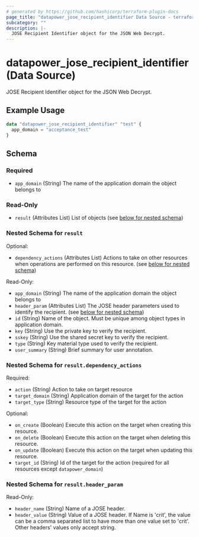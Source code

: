 ```yaml
---
# generated by https://github.com/hashicorp/terraform-plugin-docs
page_title: "datapower_jose_recipient_identifier Data Source - terraform-provider-datapower"
subcategory: ""
description: |-
  JOSE Recipient Identifier object for the JSON Web Decrypt.
---
```


# datapower_jose_recipient_identifier (Data Source)

JOSE Recipient Identifier object for the JSON Web Decrypt.

## Example Usage

```terraform
data "datapower_jose_recipient_identifier" "test" {
  app_domain = "acceptance_test"
}
```

<!-- schema generated by tfplugindocs -->
## Schema

### Required

- `app_domain` (String) The name of the application domain the object belongs to

### Read-Only

- `result` (Attributes List) List of objects (see [below for nested schema](#nestedatt--result))

<a id="nestedatt--result"></a>
### Nested Schema for `result`

Optional:

- `dependency_actions` (Attributes List) Actions to take on other resources when operations are performed on this resource. (see [below for nested schema](#nestedatt--result--dependency_actions))

Read-Only:

- `app_domain` (String) The name of the application domain the object belongs to
- `header_param` (Attributes List) The JOSE header parameters used to identify the recipient. (see [below for nested schema](#nestedatt--result--header_param))
- `id` (String) Name of the object. Must be unique among object types in application domain.
- `key` (String) Use the private key to verify the recipient.
- `sskey` (String) Use the shared secret key to verify the recipient.
- `type` (String) Key material type used to verify the recipient.
- `user_summary` (String) Brief summary for user annotation.

<a id="nestedatt--result--dependency_actions"></a>
### Nested Schema for `result.dependency_actions`

Required:

- `action` (String) Action to take on target resource
- `target_domain` (String) Application domain of the target for the action
- `target_type` (String) Resource type of the target for the action

Optional:

- `on_create` (Boolean) Execute this action on the target when creating this resource.
- `on_delete` (Boolean) Execute this action on the target when deleting this resource.
- `on_update` (Boolean) Execute this action on the target when updating this resource.
- `target_id` (String) Id of the target for the action (required for all resources except `datapower_domain`)


<a id="nestedatt--result--header_param"></a>
### Nested Schema for `result.header_param`

Read-Only:

- `header_name` (String) Name of a JOSE header.
- `header_value` (String) Value of a JOSE header. If Name is 'crit', the value can be a comma separated list to have more than one value set to 'crit'. Other headers' values only accept string.
